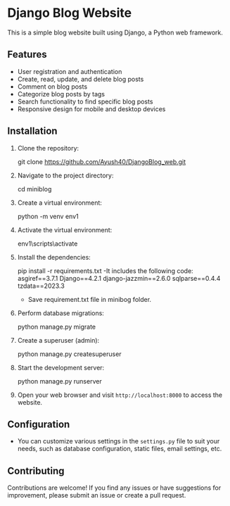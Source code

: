 # Django Blog Website

This is a simple blog website built using Django, a Python web framework.

## Features

- User registration and authentication
- Create, read, update, and delete blog posts
- Comment on blog posts
- Categorize blog posts by tags
- Search functionality to find specific blog posts
- Responsive design for mobile and desktop devices

## Installation

1. Clone the repository:

    git clone https://github.com/Ayush40/DjangoBlog_web.git

2. Navigate to the project directory:

    cd miniblog

3. Create a virtual environment:

    python -m venv env1

4. Activate the virtual environment:

    env1\scripts\activate

5. Install the dependencies:

    pip install -r requirements.txt
     -It includes the following code:
        asgiref==3.7.1
        Django==4.2.1
        django-jazzmin==2.6.0
        sqlparse==0.4.4
        tzdata==2023.3
    - Save requirement.txt file in minibog folder.
    
6. Perform database migrations:

    python manage.py migrate

7. Create a superuser (admin):

    python manage.py createsuperuser

8. Start the development server:

    python manage.py runserver

9. Open your web browser and visit `http://localhost:8000` to access the website.

## Configuration

- You can customize various settings in the `settings.py` file to suit your needs, such as database configuration, static files, email settings, etc.

## Contributing

Contributions are welcome! If you find any issues or have suggestions for improvement, please submit an issue or create a pull request.
